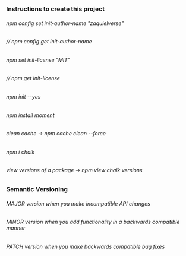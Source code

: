 ### Instructions to create this project

###### npm config set init-author-name "zaquielverse"
###### // npm config get init-author-name
###### npm set init-license "MIT"
###### // npm get init-license
###### npm init --yes
###### npm install moment
###### clean cache -> npm cache clean --force
###### npm i chalk
###### view versions of a package -> npm view chalk versions

### Semantic Versioning
###### MAJOR version when you make incompatible API changes
###### MINOR version when you add functionality in a backwards compatible manner 
###### PATCH version when you make backwards compatible bug fixes
